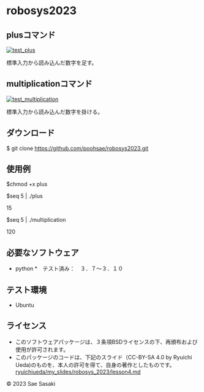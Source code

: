 # robosys2023

## plusコマンド
[![test_plus](https://github.com/poohsae/robosys2023/actions/workflows/test_plus.yml/badge.svg)](https://github.com/poohsae/robosys2023/actions/workflows/test_plus.yml)

標準入力から読み込んだ数字を足す。

## multiplicationコマンド
[![test_multiplication](https://github.com/poohsae/robosys2023/actions/workflows/test_multiplication.yml/badge.svg)](https://github.com/poohsae/robosys2023/actions/workflows/test_multiplication.yml)

標準入力から読み込んだ数字を掛ける。

## ダウンロード
$ git clone <https://github.com/poohsae/robosys2023.git>

## 使用例
$chmod +x plus

$seq 5 | ./plus

15

$seq 5 | ./multiplication

120

## 必要なソフトウェア
* python
  *　テスト済み：　３．７～３．１０

## テスト環境
* Ubuntu

## ライセンス
* このソフトウェアパッケージは、３条項BSDライセンスの下、再頒布および使用が許可されます。
* このパッケージのコードは、下記のスライド（CC-BY-SA 4.0 by Ryuichi Ueda)のものを、本人の許可を得て、自身の著作としたものです。
[ryuichiueda/my_slides/robosys_2023/lesson4.md](htpps://github.com/ryuichiueda/my_slaides/tree/master/robosys_2022) 

 © 2023 Sae Sasaki
